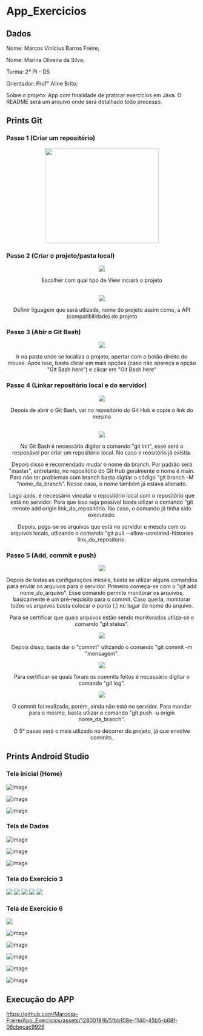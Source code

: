 # App_Exercicios

## Dados


<p> Nome: Marcos Vinícius Barros Freire; </p>
<p> Nome: Marina Oliveira da Silva; </p>
<p> Turma: 2° PI - DS </p>
<p> Orientador: Prof° Aline Brito; </p>
<p> Sobre o projeto: App com finalidade de praticar exercícios em Java. O README será um arquivo onde será detalhado todo processo. </p>

## Prints Git

### Passo 1 (Criar um repositório)
<div align="center">
  <img src="https://github.com/Marcoss-Freire/App_Exercicios/assets/128001916/d33116d5-7d67-46f2-b986-ac6c73631c70" width="300px" height="250px">
</div>

### Passo 2 (Criar o projeto/pasta local)
<div align="center">
  <img src="https://github.com/Marcoss-Freire/App_Exercicios/assets/128001916/c7c510d2-cd86-4d0c-a3a9-9cc19624f3f7">
  <p> Escolher com qual tipo de View inciará o projeto </p>
  <br>
  <img src="https://github.com/Marcoss-Freire/App_Exercicios/assets/128001916/fd799aec-aed3-415e-93dc-5d1361a3b307">
  <p> Definir liguagem que será utlizada, nome do projeto assim como, a API (compatibilidade) do projeto </p>
</div>

### Passo 3 (Abir o Git Bash)
<div align="center">
  <img src="https://github.com/Marcoss-Freire/App_Exercicios/assets/128001916/43a48dd4-d3c0-466f-9ced-62b62474606e">
  <p> Ir na pasta onde se localiza o projeto, apertar com o botão direito do mouse. Após isso, basta clicar em mais opções (caso não apareça a opção "Git Bash here") e clicar em "Git Bash here"</p>
</div>

### Passo 4 (Linkar repositório local e do servidor)
<div align="center">
  <img src="https://github.com/Marcoss-Freire/App_Exercicios/assets/128001916/85965225-ce87-4f0a-951f-9abff4665e55">
  <p> Depois de abrir o Git Bash, vai no repositório do Git Hub e copie o link do mesmo </p>
  <br>
  <img src="https://github.com/Marcoss-Freire/App_Exercicios/assets/128001916/e4f8f999-9012-4338-b0e6-87e67415b231">
  <p> No Git Bash é necessário digitar o comando "git init", esse será o resposável por criar um repositório local. No caso o reósitório já existia.</p>
  <p> Depois disso é recomendado mudar o nome da branch. Por padrão será "master", entretanto, no repositótio do Git Hub geralmente o nome é main. Para não ter problemas com branch basta digitar o código "git branch -M "nome_da_branch". Nesse caso, o nome também já estava alterado. </p>
  <p> Logo após, é necessário vincular o repositório local com o repositório que está no servidor. Para que isso seja possível basta utlizar o comando "git remote add origin link_do_repositório. No caso, o comando já tinha sido executado. </p>
  <p> Depois, pega-se os arquivos que está no servidor e mescla com os arquivos locais, utlizando o comando "git pull --allow-unrelated-histories link_do_repositorio. </p>
</div>

### Passo 5 (Add, commit e push)

<div align="center">
  <img src="https://github.com/Marcoss-Freire/App_Exercicios/assets/128001916/d95e658c-22de-4bae-b689-e4d081e8f9f9">
  <p> Depois de todas as configurações iniciais, basta se utlizar alguns comandos para enviar os arquivos para o servidor. Primeiro começa-se com o "git add nome_do_arquivo". Esse comando permite monitorar os arquivos, basicamente é um pré-requisito para o commit. Caso queria, monitorar todos os arquivos basta colocar o ponto (.) no lugar do nome do arquivo.</p>
  <p> Para se certificar que quais arquivos estão sendo monitorados utliza-se o comando "git status". </p>
  <img src="https://github.com/Marcoss-Freire/App_Exercicios/assets/128001916/71cb7dc3-55c5-46c3-9036-591b0d569835">
  <p> Depois disso, basta dar o "commit" utlizando o comando "git commit -m "mensagem". </p>
  <img src="https://github.com/Marcoss-Freire/App_Exercicios/assets/128001916/5d1b0c34-386b-4a8e-952d-882c736c8f81">
  <p> Para certificar-se quais foram os commits feitos é necessário digitar o comando "git log". </p>
  <img src="https://github.com/Marcoss-Freire/App_Exercicios/assets/128001916/7105244a-3bcd-4b2e-b07b-f84ebfa58acd">
  <p> O commit foi realizado, porém, ainda não está no servidor. Para mandar para o mesmo, basta utlizar o comando "git push -u origin nome_da_branch".</p>
  <p> O 5° passo será o mais utlizado no decorrer do projeto, já que envolve commits. </p>
</div>

## Prints Android Studio

### Tela inicial (Home)

![image](https://github.com/Marcoss-Freire/App_Exercicios/assets/128001916/fa0308be-28cf-469f-8855-a23f63dc38e7)

![image](https://github.com/Marcoss-Freire/App_Exercicios/assets/128001916/70b61ed9-b266-4032-86ec-4a91a453c506)

![image](https://github.com/Marcoss-Freire/App_Exercicios/assets/128001916/97c8d56d-fb66-45ee-a162-03d8f9ea118f)


### Tela de Dados

![image](https://github.com/Marcoss-Freire/App_Exercicios/assets/128001916/e4411e44-0f95-4202-955c-0794ce4f6d31)

![image](https://github.com/Marcoss-Freire/App_Exercicios/assets/128001916/bc105709-8339-4f69-a9a5-2ff04cb88e01)

![image](https://github.com/Marcoss-Freire/App_Exercicios/assets/128001916/15b23ab4-3d48-4967-9ca0-211dba9462f8)


### Tela do Exercício 3

<img src="https://github.com/Marcoss-Freire/App_Exercicios/assets/128001916/6512f8e8-411e-408c-85db-9b939266d621">

<img src="https://github.com/Marcoss-Freire/App_Exercicios/assets/128001916/267e9d0e-9554-4916-ab51-53dd923e3a06">

<img src="https://github.com/Marcoss-Freire/App_Exercicios/assets/128001916/51ae4188-d699-4314-a286-a4f3e94e0205">

<img src="https://github.com/Marcoss-Freire/App_Exercicios/assets/128001916/6fb3e706-80c0-480e-86b4-1db56cd2fd2c">

<img src="https://github.com/Marcoss-Freire/App_Exercicios/assets/128001916/ab584110-eecb-41f8-8ac2-ff3f83abe91d">

### Tela de Exercício 6

<img src="https://github.com/Marcoss-Freire/App_Exercicios/assets/128001916/ab584110-eecb-41f8-8ac2-ff3f83abe91d">

![image](https://github.com/Marcoss-Freire/App_Exercicios/assets/128001916/b8e0f9cf-627d-4010-b310-8cabd7ed9316)

![image](https://github.com/Marcoss-Freire/App_Exercicios/assets/128001916/8c685a87-4f06-4165-8032-93a53f3263e0)

![image](https://github.com/Marcoss-Freire/App_Exercicios/assets/128001916/54cc8243-97c1-42ed-89f7-03bea4a29de5)

![image](https://github.com/Marcoss-Freire/App_Exercicios/assets/128001916/c74e6df0-c633-460e-95d7-1959e5d65388)

![image](https://github.com/Marcoss-Freire/App_Exercicios/assets/128001916/a6218da9-a9cd-4420-9c87-2e36ed1c6da2)

## Execução do APP

https://github.com/Marcoss-Freire/App_Exercicios/assets/128001916/5fbb108e-1140-45b5-b68f-06cbecac9926


